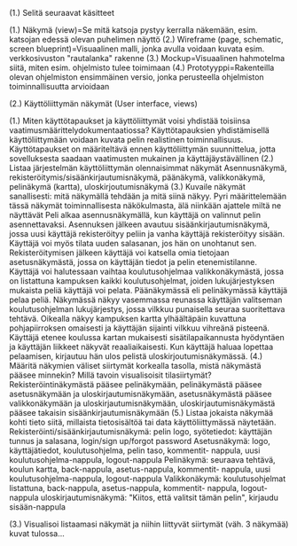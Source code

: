 (1.) Selitä seuraavat käsitteet

(1.) Näkymä (view)=Se mitä katsoja pystyy kerralla näkemään, esim. katsojan edessä olevan puhelimen näyttö
(2.) Wireframe (page, schematic, screen blueprint)=Visuaalinen malli, jonka avulla voidaan kuvata esim. verkkosivuston "rautalanka" rakenne
(3.) Mockup=Visuaalinen hahmotelma siitä, miten esim. ohjelmisto tulee toimimaan
(4.) Prototyyppi=Rakenteilla olevan ohjelmiston ensimmäinen versio, jonka perusteella ohjelmiston toiminnallisuutta arvioidaan

(2.) Käyttöliittymän näkymät (User interface, views)

(1.) Miten käyttötapaukset ja käyttöliittymät voisi yhdistää toisiinsa vaatimusmäärittelydokumentaatiossa?
Käyttötapauksien yhdistämisellä käyttöliittymään voidaan kuvata pelin realistinen toiminnallisuus. Käyttötapaukset on määriteltävä ennen käyttöliittymän suunnittelua, jotta sovelluksesta saadaan vaatimusten mukainen ja käyttäjäystävällinen
(2.) Listaa järjestelmän käyttöliittymän olennaisimmat näkymät
Asennusnäkymä, rekisteröitymis/sisäänkirjautumisnäkymä, päänäkymä, valikkonäkymä, pelinäkymä (kartta), uloskirjoutumisnäkymä
(3.) Kuvaile näkymät sanallisesti: mitä näkymällä tehdään ja mitä siinä näkyy. Pyri määrittelemään tässä näkymät toiminnallisesta näkökulmasta, älä niinkään ajattele miltä ne näyttävät
Peli alkaa asennusnäkymällä, kun käyttäjä on valinnut pelin asennettavaksi. Asennuksen jälkeen avautuu sisäänkirjautumisnäkymä, jossa uusi käyttäjä rekisteröityy peliin ja vanha käyttäjä rekisteröityy sisään. Käyttäjä voi myös tilata uuden salasanan, jos hän on unohtanut sen. Rekisteröitymisen jälkeen käyttäjä voi katsella omia tietojaan asetusnäkymästä, jossa on käyttäjän tiedot ja pelin etenemistilanne. Käyttäjä voi halutessaan vaihtaa koulutusohjelmaa valikkonäkymästä, jossa on listattuna kampuksen kaikki koulutusohjelmat, joiden lukujärjestyksen mukaista peliä käyttäjä voi pelata. Päänäkymässä eli pelinäkymässä käyttäjä pelaa peliä. Näkymässä näkyy vasemmassa reunassa käyttäjän valitseman koulutusohjelman lukujärjestys, jossa vilkkuu punaisella seuraa suoritettava tehtävä. Oikealla näkyy kampuksen kartta ylhäältäpäin kuvattuna pohjapiirroksen omaisesti ja käyttäjän sijainti vilkkuu vihreänä pisteenä. Käyttäjä etenee koulussa kartan mukaisesti sisätilapaikannusta hyödyntäen ja käyttäjän liikkeet näkyvät reaaliaikaisesti. Kun käyttäjä haluaa lopettaa pelaamisen, kirjautuu hän ulos pelistä uloskirjoutumisnäkymässä. 
(4.) Määritä näkymien väliset siirtymät korkealla tasolla, mistä näkymästä pääsee minnekin? Millä tavoin visualisoisit tilasiirtymät?
Rekisteröintinäkymästä pääsee pelinäkymään, pelinäkymästä pääsee asetusnäkymään ja uloskirjautumisnäkymään, asetusnäkymästä pääsee valikkonäkymään ja uloskirjautumisnäkymään, uloskirjautumisnäkymästä pääsee takaisin sisäänkirjautumisnäkymään
(5.) Listaa jokaista näkymää kohti tieto siitä, millaista tietosisältöä tai data käyttöliittymässä näytetään.
Rekisteröinti/sisäänkirjautumisnäkymä: pelin logo, syötetiedot: käyttäjän tunnus ja salasana, login/sign up/forgot password
Asetusnäkymä: logo, käyttäjätiedot, koulutusohjelma, pelin taso, kommentit- nappula, uusi koulutusohjelma-nappula, logout-nappula
Pelinäkymä: seuraava tehtävä, koulun kartta, back-nappula, asetus-nappula, kommentit- nappula, uusi koulutusohjelma-nappula, logout-nappula
Valikkonäkymä: koulutusohjelmat listattuna, back-nappula, asetus-nappula, kommentit- nappula, logout-nappula
uloskirjautumisnäkymä: "Kiitos, että valitsit tämän pelin", kirjaudu sisään-nappula

(3.) Visualisoi listaamasi näkymät ja niihin liittyvät siirtymät (väh. 3 näkymää)
kuvat tulossa...